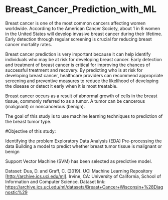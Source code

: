 # Breast_Cancer_Prediction_with_ML

Breast cancer is one of the most common cancers affecting women worldwide. According to the American Cancer Society, about 1 in 8 women in the United States will develop invasive breast cancer during their lifetime. Early detection through regular screening is crucial for reducing breast cancer mortality rates.

Breast cancer prediction is very important because it can help identify individuals who may be at risk for developing breast cancer. Early detection and treatment of breast cancer is critical for improving the chances of successful treatment and recovery. By predicting who is at risk for developing breast cancer, healthcare providers can recommend appropriate screening and preventive measures to reduce the likelihood of developing the disease or detect it early when it is most treatable.

Breast cancer occurs as a result of abnormal growth of cells in the breast tissue, commonly referred to as a tumor. A tumor can be cancerous (malignant) or noncancerous (benign). 

The goal of this study is to use machine learning techniques to prediction of the breast tumor type.

#Objective of this study:

Identifying the problem 
Exploratory Data Analysis (EDA)
Pre-processing the data
Building a model to predict whether breast tumor tissue is malignant or benign

 Support Vector Machine (SVM) has been selected as predictive model.


Dataset: Dua, D. and Graff, C. (2019). UCI Machine Learning Repository [http://archive.ics.uci.edu/ml]. Irvine, CA: University of California, School of Information and Computer Science.
Dataset link: https://archive.ics.uci.edu/ml/datasets/Breast+Cancer+Wisconsin+%28Diagnostic%29
